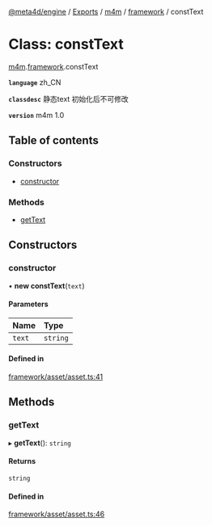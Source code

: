 [@meta4d/engine](../README.md) / [Exports](../modules.md) / [m4m](../modules/m4m.md) / [framework](../modules/m4m.framework.md) / constText

# Class: constText

[m4m](../modules/m4m.md).[framework](../modules/m4m.framework.md).constText

**`language`** zh_CN

**`classdesc`**
静态text 初始化后不可修改

**`version`** m4m 1.0

## Table of contents

### Constructors

- [constructor](m4m.framework.constText.md#constructor)

### Methods

- [getText](m4m.framework.constText.md#gettext)

## Constructors

### constructor

• **new constText**(`text`)

#### Parameters

| Name | Type |
| :------ | :------ |
| `text` | `string` |

#### Defined in

[framework/asset/asset.ts:41](https://github.com/meta4d-me/meta4d-engine/blob/cf6bfe6/src/framework/asset/asset.ts#L41)

## Methods

### getText

▸ **getText**(): `string`

#### Returns

`string`

#### Defined in

[framework/asset/asset.ts:46](https://github.com/meta4d-me/meta4d-engine/blob/cf6bfe6/src/framework/asset/asset.ts#L46)

